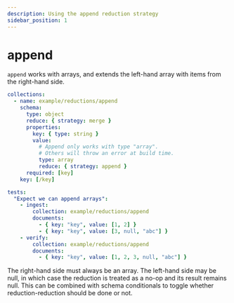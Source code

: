 ```yaml
---
description: Using the append reduction strategy
sidebar_position: 1
---
```


# append

`append` works with arrays, and extends the left-hand array with items from the right-hand side.

```yaml
collections:
  - name: example/reductions/append
    schema:
      type: object
      reduce: { strategy: merge }
      properties:
        key: { type: string }
        value:
          # Append only works with type "array".
          # Others will throw an error at build time.
          type: array
          reduce: { strategy: append }
      required: [key]
    key: [/key]

tests:
  "Expect we can append arrays":
    - ingest:
        collection: example/reductions/append
        documents:
          - { key: "key", value: [1, 2] }
          - { key: "key", value: [3, null, "abc"] }
    - verify:
        collection: example/reductions/append
        documents:
          - { key: "key", value: [1, 2, 3, null, "abc"] }
```

The right-hand side must always be an array. The left-hand side may be null, in which case the reduction is treated as a no-op and its result remains null. This can be combined with schema conditionals to toggle whether reduction-reduction should be done or not.
